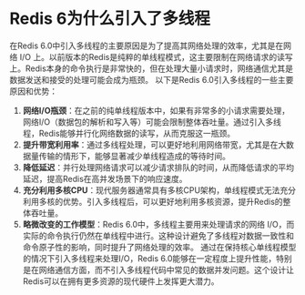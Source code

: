 # Redis 6为什么引入了多线程
<font style="color:rgba(0, 0, 0, 0.82);">在Redis 6.0中引入多线程的主要原因是为了提高其网络处理的效率，尤其是在网络 I/O 上。以前版本的Redis是纯粹的单线程模式，这主要限制在网络请求的读写上。Redis本身的命令执行是非常快的，但在处理大量小请求时，网络通信尤其是数据发送和接受的处理可能会成为瓶颈。</font>
<font style="color:rgba(0, 0, 0, 0.82);">以下是Redis 6.0引入多线程的一些主要原因和优势：</font>
1. **<font style="color:rgba(0, 0, 0, 0.82);">网络I/O瓶颈</font>**<font style="color:rgba(0, 0, 0, 0.82);">：在之前的纯单线程版本中，如果有非常多的小请求需要处理，网络I/O（数据包的解析和写入等）可能会限制整体吞吐量。通过引入多线程，Redis能够并行化网络数据的读写，从而克服这一瓶颈。</font>
2. **<font style="color:rgba(0, 0, 0, 0.82);">提升带宽利用率</font>**<font style="color:rgba(0, 0, 0, 0.82);">：通过多线程处理，可以更好地利用网络带宽，尤其是在大数据量传输的情形下，能够显著减少单线程造成的等待时间。</font>
3. **<font style="color:rgba(0, 0, 0, 0.82);">降低延迟</font>**<font style="color:rgba(0, 0, 0, 0.82);">：并行处理网络请求可以减少请求排队的时间，从而降低请求的平均延迟，提高Redis在高并发场景下的响应速度。</font>
4. **<font style="color:rgba(0, 0, 0, 0.82);">充分利用多核CPU</font>**<font style="color:rgba(0, 0, 0, 0.82);">：现代服务器通常具有多核CPU架构，单线程模式无法充分利用多核的优势。引入多线程后，可以更好地利用多核资源，提升Redis的整体吞吐量。</font>
5. **<font style="color:rgba(0, 0, 0, 0.82);">略微改变的工作模型</font>**<font style="color:rgba(0, 0, 0, 0.82);">：Redis 6.0中，多线程主要用来处理请求的网络 I/O，而实际的命令执行仍然在单线程中进行。这种设计避免了多线程对数据一致性和命令原子性的影响，同时提升了网络处理的效率。</font>
<font style="color:rgba(0, 0, 0, 0.82);">通过在保持核心单线程模型的情况下引入多线程来处理I/O，Redis 6.0能够在一定程度上提升性能，特别是在网络通信方面，而不引入多线程代码中常见的数据并发问题。这个设计让Redis可以在拥有更多资源的现代硬件上发挥更大潜力。</font>

